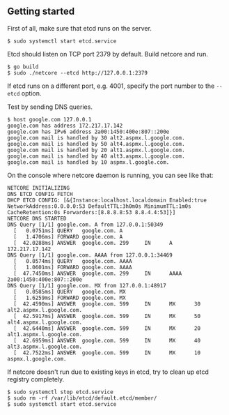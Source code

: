 ## Getting started ##

First of all, make sure that etcd runs on the server.

```
$ sudo systemctl start etcd.service
```

Etcd should listen on TCP port 2379 by default.
Build netcore and run.

```
$ go build
$ sudo ./netcore --etcd http://127.0.0.1:2379
```

If etcd runs on a different port, e.g. 4001, specify the port number to the `--etcd` option.

Test by sending DNS queries.

```
$ host google.com 127.0.0.1
google.com has address 172.217.17.142
google.com has IPv6 address 2a00:1450:400e:807::200e
google.com mail is handled by 30 alt2.aspmx.l.google.com.
google.com mail is handled by 50 alt4.aspmx.l.google.com.
google.com mail is handled by 20 alt1.aspmx.l.google.com.
google.com mail is handled by 40 alt3.aspmx.l.google.com.
google.com mail is handled by 10 aspmx.l.google.com.
```

On the console where netcore daemon is running, you can see like that:

```
NETCORE INITIALIZING
DNS ETCD CONFIG FETCH
DHCP ETCD CONFIG: [&{Instance:localhost.localdomain Enabled:true NetworkAddress:0.0.0.0:53 DefaultTTL:3h0m0s MinimumTTL:1m0s CacheRetention:0s Forwarders:[8.8.8.8:53 8.8.4.4:53]}]
NETCORE DNS STARTED
DNS Query [1/1] google.com. A from 127.0.0.1:50349
  [   0.0751ms] QUERY   google.com. A
  [   1.4706ms] FORWARD google.com. A
  [  42.0288ms] ANSWER  google.com. 299     IN      A       172.217.17.142
DNS Query [1/1] google.com. AAAA from 127.0.0.1:34469
  [   0.0574ms] QUERY   google.com. AAAA
  [   1.0601ms] FORWARD google.com. AAAA
  [  47.7450ms] ANSWER  google.com. 299     IN      AAAA    2a00:1450:400e:807::200e
DNS Query [1/1] google.com. MX from 127.0.0.1:48917
  [   0.0585ms] QUERY   google.com. MX
  [   1.6259ms] FORWARD google.com. MX
  [  42.4590ms] ANSWER  google.com. 599     IN      MX      30 alt2.aspmx.l.google.com.
  [  42.5917ms] ANSWER  google.com. 599     IN      MX      50 alt4.aspmx.l.google.com.
  [  42.6440ms] ANSWER  google.com. 599     IN      MX      20 alt1.aspmx.l.google.com.
  [  42.6959ms] ANSWER  google.com. 599     IN      MX      40 alt3.aspmx.l.google.com.
  [  42.7522ms] ANSWER  google.com. 599     IN      MX      10 aspmx.l.google.com.
```

If netcore doesn't run due to existing keys in etcd, try to clean up etcd registry completely.

```
$ sudo systemctl stop etcd.service
$ sudo rm -rf /var/lib/etcd/default.etcd/member/
$ sudo systemctl start etcd.service
```
